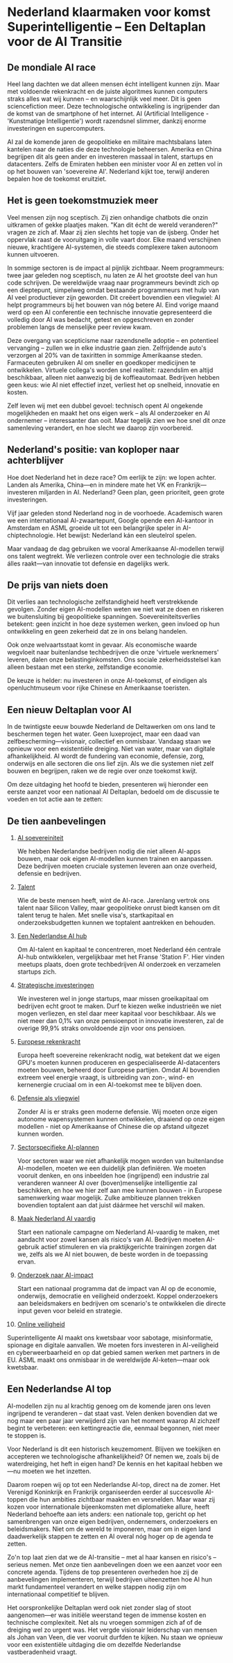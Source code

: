 # Nederland klaarmaken voor komst Superintelligentie – Een Deltaplan voor de AI Transitie

## De mondiale AI race
Heel lang dachten we dat alleen mensen écht intelligent kunnen zijn. Maar met voldoende rekenkracht en de juiste algoritmes kunnen computers straks alles wat wij kunnen – en waarschijnlijk veel meer. Dit is geen sciencefiction meer. Deze technologische ontwikkeling is ingrijpender dan de komst van de smartphone of het internet. AI (Artificial Intelligence - 'Kunstmatige Intelligentie') wordt razendsnel slimmer, dankzij enorme investeringen en supercomputers.

AI zal de komende jaren de geopolitieke en militaire machtsbalans laten kantelen naar de naties die deze technologie beheersen. Amerika en China begrijpen dit als geen ander en investeren massaal in talent, startups en datacenters. Zelfs de Emiraten hebben een minister voor AI en zetten vol in op het bouwen van 'soevereine AI'. Nederland kijkt toe, terwijl anderen bepalen hoe de toekomst eruitziet.

## Het is geen toekomstmuziek meer
Veel mensen zijn nog sceptisch. Zij zien onhandige chatbots die onzin uitkramen of gekke plaatjes maken. "Kan dit écht de wereld veranderen?" vragen ze zich af. Maar zij zien slechts het topje van de ijsberg. Onder het oppervlak raast de vooruitgang in volle vaart door. Elke maand verschijnen nieuwe, krachtigere AI-systemen, die steeds complexere taken autonoom kunnen uitvoeren.

In sommige sectoren is de impact al pijnlijk zichtbaar. Neem programmeurs: twee jaar geleden nog sceptisch, nu laten ze AI het grootste deel van hun code schrijven. De wereldwijde vraag naar programmeurs bevindt zich op een dieptepunt, simpelweg omdat bestaande programmeurs met hulp van AI veel productiever zijn geworden. Dit creëert bovendien een vliegwiel: AI helpt programmeurs bij het bouwen van nóg betere AI. Eind vorige maand werd op een AI conferentie een technische innovatie gepresenteerd die volledig door AI was bedacht, getest en opgeschreven en zonder problemen langs de menselijke peer review kwam.

Deze overgang van scepticisme naar razendsnelle adoptie – en potentieel vervanging – zullen we in elke industrie gaan zien. Zelfrijdende auto's verzorgen al 20% van de taxiritten in sommige Amerikaanse steden. Farmaceuten gebruiken AI om sneller en goedkoper medicijnen te ontwikkelen. Virtuele collega's worden snel realiteit: razendslim en altijd beschikbaar, alleen niet aanwezig bij de koffieautomaat. Bedrijven hebben geen keus: wie AI niet effectief inzet, verliest het op snelheid, innovatie en kosten.

Zelf leven wij met een dubbel gevoel: technisch opent AI ongekende mogelijkheden en maakt het ons eigen werk – als AI onderzoeker en AI ondernemer – interessanter dan ooit. Maar tegelijk zien we hoe snel dit onze samenleving verandert, en hoe slecht we daarop zijn voorbereid.

## Nederland's positie: van koploper naar achterblijver
Hoe doet Nederland het in deze race? Om eerlijk te zijn: we lopen achter. Landen als Amerika, China—en in mindere mate het VK en Frankrijk—investeren miljarden in AI. Nederland? Geen plan, geen prioriteit, geen grote investeringen.

Vijf jaar geleden stond Nederland nog in de voorhoede. Academisch waren we een internationaal AI-zwaartepunt, Google opende een AI-kantoor in Amsterdam en ASML groeide uit tot een belangrijke speler in AI-chiptechnologie. Het bewijst: Nederland kán een sleutelrol spelen.

Maar vandaag de dag gebruiken we vooral Amerikaanse AI-modellen terwijl ons talent wegtrekt. We verliezen controle over een technologie die straks álles raakt—van innovatie tot defensie en dagelijks werk.

## De prijs van niets doen
Dit verlies aan technologische zelfstandigheid heeft verstrekkende gevolgen. Zonder eigen AI-modellen weten we niet wat ze doen en riskeren we buitensluiting bij geopolitieke spanningen. Soevereiniteitsverlies betekent: geen inzicht in hoe deze systemen werken, geen invloed op hun ontwikkeling en geen zekerheid dat ze in ons belang handelen.

Ook onze welvaartsstaat komt in gevaar. Als economische waarde wegvloeit naar buitenlandse techbedrijven die onze 'virtuele werknemers' leveren, dalen onze belastinginkomsten. Ons sociale zekerheidsstelsel kan alleen bestaan met een sterke, zelfstandige economie.

De keuze is helder: nu investeren in onze AI-toekomst, of eindigen als openluchtmuseum voor rijke Chinese en Amerikaanse toeristen.

## Een nieuw Deltaplan voor AI
In de twintigste eeuw bouwde Nederland de Deltawerken om ons land te beschermen tegen het water. Geen luxeproject, maar een daad van zelfbescherming—visionair, collectief en onmisbaar. Vandaag staan we opnieuw voor een existentiële dreiging. Niet van water, maar van digitale afhankelijkheid. AI wordt de fundering van economie, defensie, zorg, onderwijs en alle sectoren die ons lief zijn. Als we die systemen niet zelf bouwen en begrijpen, raken we de regie over onze toekomst kwijt.

Om deze uitdaging het hoofd te bieden, presenteren wij hieronder een eerste aanzet voor een nationaal AI Deltaplan, bedoeld om de discussie te voeden en tot actie aan te zetten:

## De tien aanbevelingen
1. [AI soevereiniteit](ai-soevereiniteit.html)
   
   We hebben Nederlandse bedrijven nodig die niet alleen AI-apps bouwen, maar ook eigen AI-modellen kunnen trainen en aanpassen. Deze bedrijven moeten cruciale systemen leveren aan onze overheid, defensie en bedrijven.
2. [Talent](talent.html)
   
   Wie de beste mensen heeft, wint de AI-race. Jarenlang vertrok ons talent naar Silicon Valley, maar geopolitieke onrust biedt kansen om dit talent terug te halen. Met snelle visa's, startkapitaal en onderzoeksbudgetten kunnen we toptalent aantrekken en behouden.
3. [Een Nederlandse AI hub](nederlandse-ai-hub.html)
   
   Om AI-talent en kapitaal te concentreren, moet Nederland één centrale AI-hub ontwikkelen, vergelijkbaar met het Franse 'Station F'. Hier vinden meetups plaats, doen grote techbedrijven AI onderzoek en verzamelen startups zich.
4. [Strategische investeringen](strategische-investeringen.html)
   
   We investeren wel in jonge startups, maar missen groeikapitaal om bedrijven echt groot te maken. Durf te kiezen welke industrieën we niet mogen verliezen, en stel daar meer kapitaal voor beschikbaar. Als we niet meer dan 0,1% van onze pensioenpot in innovatie investeren, zal de overige 99,9% straks onvoldoende zijn voor ons pensioen.
5. [Europese rekenkracht](europese-rekenkracht.html)
   
   Europa heeft soevereine rekenkracht nodig, wat betekent dat we eigen GPU's moeten kunnen produceren en gespecialiseerde AI-datacenters moeten bouwen, beheerd door Europese partijen. Omdat AI bovendien extreem veel energie vraagt, is uitbreiding van zon-, wind- en kernenergie cruciaal om in een AI-toekomst mee te blijven doen.
6. [Defensie als vliegwiel](defensie-als-vliegwiel.html)
   
   Zonder AI is er straks geen moderne defensie. Wij moeten onze eigen autonome wapensystemen kunnen ontwikkelen, draaiend op onze eigen modellen - niet op Amerikaanse of Chinese die op afstand uitgezet kunnen worden.
7. [Sectorspecifieke AI-plannen](sectorspecifieke-ai-plannen.html)
   
   Voor sectoren waar we niet afhankelijk mogen worden van buitenlandse AI-modellen, moeten we een duidelijk plan definiëren. We moeten vooruit denken, en ons inbeelden hoe (ingrijpend) een industrie zal veranderen wanneer AI over (boven)menselijke intelligentie zal beschikken, en hoe we hier zelf aan mee kunnen bouwen - in Europese samenwerking waar mogelijk. Zulke ambitieuze plannen trekken bovendien toptalent aan dat juist dáármee het verschil wil maken.
8. [Maak Nederland AI vaardig](maak-nederland-ai-vaardig.html)
   
   Start een nationale campagne om Nederland AI-vaardig te maken, met aandacht voor zowel kansen als risico's van AI. Bedrijven moeten AI-gebruik actief stimuleren en via praktijkgerichte trainingen zorgen dat we, zelfs als we AI niet bouwen, de beste worden in de toepassing ervan.
9. [Onderzoek naar AI-impact](onderzoek-naar-ai-impact.html)
   
   Start een nationaal programma dat de impact van AI op de economie, onderwijs, democratie en veiligheid onderzoekt. Koppel onderzoekers aan beleidsmakers en bedrijven om scenario's te ontwikkelen die directe input geven voor beleid en strategie.
10. [Online veiligheid](online-veiligheid.html)
   
   Superintelligente AI maakt ons kwetsbaar voor sabotage, misinformatie, spionage en digitale aanvallen. We moeten fors investeren in AI-veiligheid en cyberweerbaarheid en op dat gebied samen werken met partners in de EU. ASML maakt ons onmisbaar in de wereldwijde AI-keten—maar ook kwetsbaar.

## Een Nederlandse AI top
AI-modellen zijn nu al krachtig genoeg om de komende jaren ons leven ingrijpend te veranderen – dat staat vast. Velen denken bovendien dat we nog maar een paar jaar verwijderd zijn van het moment waarop AI zichzelf begint te verbeteren: een kettingreactie die, eenmaal begonnen, niet meer te stoppen is.

Voor Nederland is dit een historisch keuzemoment. Blijven we toekijken en accepteren we technologische afhankelijkheid? Of nemen we, zoals bij de waterdreiging, het heft in eigen hand? De kennis en het kapitaal hebben we—nu moeten we het inzetten.

Daarom roepen wij op tot een Nederlandse AI-top, direct na de zomer. Het Verenigd Koninkrijk en Frankrijk organiseerden eerder al succesvolle AI-toppen die hun ambities zichtbaar maakten en versnelden. Maar waar zij kozen voor internationale bijeenkomsten met diplomatieke allure, heeft Nederland behoefte aan iets anders: een nationale top, gericht op het samenbrengen van onze eigen bedrijven, ondernemers, onderzoekers en beleidsmakers. Niet om de wereld te imponeren, maar om in eigen land daadwerkelijk stappen te zetten en AI overal nóg hoger op de agenda te zetten.

Zo'n top laat zien dat we de AI-transitie – met al haar kansen en risico's – serieus nemen. Met onze tien aanbevelingen doen we een aanzet voor een concrete agenda. Tijdens de top presenteren overheden hoe zij de aanbevelingen implementeren, terwijl bedrijven uiteenzetten hoe AI hun markt fundamenteel verandert en welke stappen nodig zijn om internationaal competitief te blijven.

Het oorspronkelijke Deltaplan werd ook niet zonder slag of stoot aangenomen—er was initiële weerstand tegen de immense kosten en technische complexiteit. Net als nu vroegen sommigen zich af of de dreiging wel zo urgent was. Het vergde visionair leiderschap van mensen als Johan van Veen, die ver vooruit durfden te kijken. Nu staan we opnieuw voor een existentiële uitdaging die om dezelfde Nederlandse vastberadenheid vraagt.

